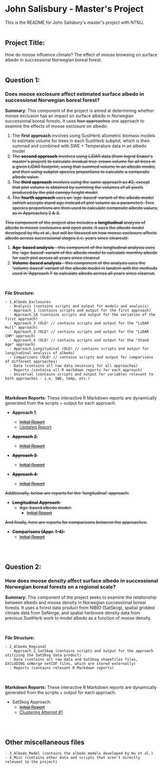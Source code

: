 # John Salisbury - Master's Project
This is the README for John Salisbury's master's project with NTNU.
<br/><br/>
## Project Title:
How do moose influence climate? The effect of moose browsing on surface albedo in successional Norwegian boreal forest.
<br/><br/>
## Question 1:
### Does moose exclosure affect estimated surface albedo in successional Norwegian boreal forest?

**Summary**:
This component of the project is aimed at determining whether moose exclusion has an impact on surface albedo in Norwegian successional boreal forests. It uses ~~four approaches~~ one approach to examine the effects of moose exclosure on albedo:
1. The **first approach** involves using SustHerb allometric biomass models to estimate volume for trees in each SustHerb subplot, which is then summed and combined with SWE + Temperature data in an albedo model
2. ~~The **second approach** involves using LiDAR data (from Ingrid Snøan's master's project) to calculate invidual tree-crown volume for all trees in a given LiDAR footprint, using that summed volume in an albedo model, and then using subplot species proportions to calculate a composite albedo value.~~
3. ~~The **third approach** involves using the same approach as #2, except that plot volume is obtained by summing the volumes of all pixels produced by the plot canopy height model~~
4. ~~The **fourth approach** uses an 'age-based' variant of the albedo model (which accepts stand age instead of plot volume as a parameter). Tree species proportions are then used to calculate composite albedo values, as in Approaches 2 & 3.~~

~~This component of the project also includes a **longitudinal** analysis of albedo in moose exclosures and open plots. It uses the albedo model developed by Hu et al., but will be focused on how moose exclosure affects albedo across successional stages (i.e. years since clearcut):~~
1. ~~**Age-based analysis** - this component of the longitudinal analysis uses the 'age-based' variant of the albedo model to calculate monthly albedo for each plot across all years since clearcut~~
2. ~~**Volume-based analysis** - this component of the analysis uses the 'volume-based' variant of the albedo model in tandem with the methods used in 'Approach 1' to calculate albedo across all years since clearcut.~~

<br/><br/>
**File Structure:**
```
- 1_Albedo_Exclosures
  - Analysis (contains scripts and output for models and analysis)
  - Approach_1 (contains scripts and output for the first approach)
  - Approach_1A (contains scripts and output for the variation of the first approach)
  - Approach_2 (OLD! // contains scripts and output for the "LiDAR Hull" approach)
  - Approach_3 (OLD! // contains scripts and output for the "LiDAR CHM" approach)
  - Approach_4 (OLD! // contains scripts and output for the "Stand Age" approach)
  - Approach_Longitudinal (OLD! // contains scripts and output for longitudinal analysis of albedo)
  - Comparisons (OLD! // contains scripts and output for comparisons of different approaches)
  - Data (contains all raw data necessary for all approaches)
  - Reports (contains all R markdown reports for each approach)
  - Universal (contains scripts and output for variables relevant to both approaches - i.e. SWE, temp, etc.)
```

<br/><br/>
**Markdown Reports:**
These interactive R Markdown reports are dynamically generated from the scripts + output for each approach. 

* **Approach 1**:
  * [~~Initial Report~~](https://allyworks.io/moose-albedo/exclosures/approach1/final_report_approach_1.html)
  * [Updated Report](https://allyworks.io/moose-albedo/exclosures/approach1/updated_report_approach_1.html)

* ~~**Approach 2**:~~
  * [~~Initial Report~~](https://allyworks.io/moose-albedo/exclosures/approach2/final_report_approach_2.html)

* ~~**Approach 3**:~~
  * [~~Initial Report~~](https://allyworks.io/moose-albedo/exclosures/approach3/final_report_approach_3.html)

* ~~**Approach 4**:~~
  * [~~Initial Report~~](https://allyworks.io/moose-albedo/exclosures/approach4/final_report_approach_4.html)

~~Additionally, below are reports for the 'longitudinal' approach:~~

* ~~**Longitudinal Approach**:~~
  * ~~Age-based albedo model:~~
      * [~~Initial Report~~](https://allyworks.io/moose-albedo/exclosures/longitudinal/age/final_report_longitudinal_age.html)

~~And finally, here are reports for comparisons between the approaches:~~

* ~~**Comparisons (Appr. 1-4):**~~
  * [~~Initial Report~~](https://allyworks.io/moose-albedo/exclosures/comparisons/final_report_comparisons.html)
 

<br/><br/>
## Question 2:
### How does moose density affect surface albedo in successional Norwegian boreal forests on a regional scale?

**Summary**:
This component of the project seeks to examine the relationship between albedo and moose density in Norwegian successional boreal forests. It uses a forest data product from NIBIO (SatSkog), spatial gridded climate data from SeNorge, and spatial herbivore density data from previous SustHerb work to model albedo as a function of moose density.

<br><br>
**File Structure:**
```
- 2_Albedo_Regional
  - Approach_1_SatSkog (contains scripts and output for the approach utilizing the SatSkog data product)
  - Data (contains all raw data and SatSkog shapefiles files, EXCLUDING seNorge netCDF files, which are stored externally)
  - Reports (contains relevant R Markdown reports)
```

<br/><br/>
**Markdown Reports:**
These interactive R Markdown reports are dynamically generated from the scripts + output for each approach. 

* SatSkog Approach:
  * [~~Initial Report~~](https://allyworks.io/moose-albedo/regional/final_report_regional.html)
  * [Clustering Attempt #1](https://allyworks.io/moose-albedo/regional/regional_clustering_1.html)
  
<br/><br/>
## Other miscellaneous files
```
- 3_Albedo_Model (contains the albedo models developed by Hu et al.)
- 4_Misc (contains other data and scripts that aren't directly relevant to the project)
```